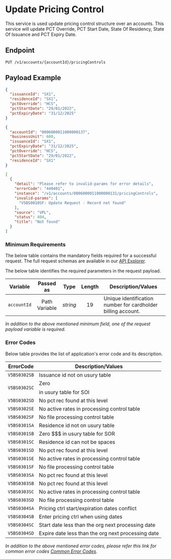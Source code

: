 # Update Pricing Control

This service is used update pricing control structure over an accounts. This service will update PCT Override, PCT Start Date, State Of Residency, State Of Issuance and PCT Expiry Date.

## Endpoint

`PUT /v1/accounts/{accountId}/pricingControls`

## Payload Example

<!--
type: tab
titles: Request, Response, Error
-->

```json
{
  "issuanceId": "SX1",
  "residenceId": "SX1",
  "pctOverride": "HCS",
  "pctStartDate": "29/01/2022",
  "pctExpiryDate": "31/12/2025"
}
```

<!--
type: tab
-->

```json
{
  "accountId": "0006000011000000137",
  "businessUnit": 600,
  "issuanceId": "SX1",
  "pctExpiryDate": "31/12/2025",
  "pctOverride": "HCS",
  "pctStartDate": "29/01/2022",
  "residenceId": "SX1"
}
```

<!--
type: tab
-->

```json
[
  {
    "detail": "Please refer to invalid-params for error details",
    "errorCode": "440401",
    "instance": "/v1/accounts/0006000011000000131/pricingControls",
    "invalid-params": [
      "V5BS0010SF: Update Request - Record not found"
    ],
    "source": "VPL",
    "status": 404,
    "title": "Not found"
  }
]
```

<!-- type: tab-end -->

### Minimum Requirements

The below table contains the mandatory fields required for a successful request. The full request schemas are available in our [API Explorer](../api/?type=put&path=/v1/accounts/{accountId}/pricingControls).

The below table identifies the required parameters in the request payload.

| Variable | Passed as | Type | Length | Description/Values |
| -------- | :-------: | :--: | :------------: | ------------------ |
| `accountId` | Path Variable | *string* | 19 | Unique identification number for cardholder billing account. |

*In addition to the above mentioned minimum field, one of the request payload variable is required.*

### Error Codes

Below table provides the list of application's error code and its description.

| ErrorCode |  Description/Values |
| --------  | ------------------ |
| `V5BS0302SB` | Issuance id not on usury table | 
| `V5BS0302SC` | Zero $$$$ in usury table for SOI | 
| `V5BS0302SD` | No pct rec found at this level | 
| `V5BS0302SE` | No active rates in processing control table | 
| `V5BS0302SF` | No file processing control table | 
| `V5BS0301SA` | Residence id not on usury table | 
| `V5BS0301SB` | Zero $$$ in usury table for SOR | 
| `V5BS0301SC` | Residence id can not be spaces | 
| `V5BS0301SD` | No pct rec found at this level | 
| `V5BS0301SE` | No active rates in processing control table | 
| `V5BS0301SF` | No file processing control table | 
| `V5BS0303SA` | No pct rec found at this level | 
| `V5BS0303SB` | No pct rec found at this level | 
| `V5BS0303SC` | No active rates in processing control table | 
| `V5BS0303SD` | No file processing control table | 
| `V5BS0304SA` | Pricing ctrl start/expiration dates conflict | 
| `V5BS0304SB` | Enter pricing ctrl when using dates | 
| `V5BS0304SC` | Start date less than the org next processing date | 
| `V5BS0304SD` | Expire date less than the org next processing date | 

*In addition to the above mentioned error codes, please refer this link for common error codes [Common Error Codes](?path=docs/Common_Error_Code.md).*